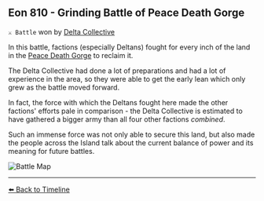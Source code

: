 ## Eon 810 - Grinding Battle of Peace Death Gorge

`⚔️ Battle` won by [Delta Collective](https://zeithalt.github.io/r/delta_collective.html)

In this battle, factions (especially Deltans) fought for every inch of the land in the [Peace Death Gorge](https://zeithalt.github.io/r/peace_death_gorge.html) to reclaim it.

The Delta Collective had done a lot of preparations and had a lot of experience in the area, so they were able to get the early lean which only grew as the battle moved forward.

In fact, the force with which the Deltans fought here made the other factions' efforts pale in comparison - the Delta Collective is estimated to have gathered a bigger army than all four other factions _combined_.

Such an immense force was not only able to secure this land, but also made the people across the Island talk about the current balance of power and its meaning for future battles. 

![Battle Map](https://zeithalt.github.io/t/m/eon0810.png)



----------
[⬅️ Back to Timeline](https://zeithalt.github.io/t/#eon0810)